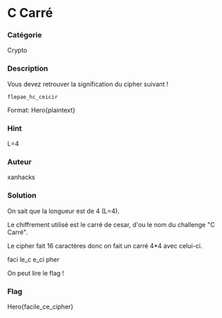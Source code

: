 # C Carré

### Catégorie

Crypto

### Description

Vous devez retrouver la signification du cipher suivant !

```
flepae_hc_ceicir
```

Format: Hero{plaintext}

### Hint

L=4

### Auteur

xanhacks

### Solution

On sait que la longueur est de 4 (L=4).

Le chiffrement utilisé est le carré de cesar, d'ou le nom du challenge "C Carré".

Le cipher fait 16 caractères donc on fait un carré 4*4 avec celui-ci.

faci
le_c
e_ci
pher

On peut lire le flag !

### Flag

Hero{facile_ce_cipher}